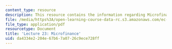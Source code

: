 ```yaml
---
content_type: resource
description: This resource contains the information regarding Microfinance.
file: /media/https%3A/open-learning-course-data-rc.s3.amazonaws.com/ec-701j-d-lab-i-development-fall-2009/da4334e2204e67b67a0726c9ece728ff_MITEC_701JF09_lec23_nb.pdf
file_type: application/pdf
resourcetype: Document
title: 'Lecture 23: Microfinance'
uid: da4334e2-204e-67b6-7a07-26c9ece728ff
---
```

